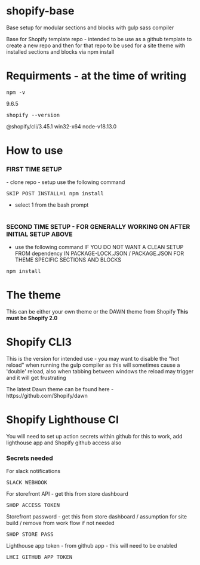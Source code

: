 
# shopify-base
<p>Base setup for modular sections and blocks with gulp sass compiler</p>
<p>Base for Shopify template repo - intended to be use as a github template to create a new repo and then for that repo to be used for a site theme with installed sections and blocks via npm install</p>

# Requirments - at the time of writing
<pre>npm -v </pre> 
9.6.5

<pre>shopify --version</pre>  
@shopify/cli/3.45.1 win32-x64 node-v18.13.0


# <h1>How to use</h1>
<h3><strong>FIRST TIME SETUP</strong></h3>
- clone repo 
- setup use the following command

<pre>SKIP_POST_INSTALL=1 npm install</pre>

- select 1 from the bash prompt

# <h3><strong>SECOND TIME SETUP - FOR GENERALLY WORKING ON AFTER INITIAL SETUP ABOVE</strong></h3>
- use the following command IF YOU DO NOT WANT A CLEAN SETUP FROM dependency IN PACKAGE-LOCK.JSON / PACKAGE.JSON FOR THEME SPECIFIC SECTIONS AND BLOCKS

<pre>npm install</pre>

# The theme

<p>This can be either your own theme or the DAWN theme from Shopify <strong>This must be Shopify 2.0 </strong></p>

# Shopify CLI3
<p>This is the version for intended use - you may want to disable the "hot reload" when running the gulp compiler as this will sometimes cause a 'double' reload, also when tabbing between windows the reload may trigger and it will get frustrating</p>
<p>The latest Dawn theme can be found here - https://github.com/Shopify/dawn </p>

# Shopify Lighthouse CI

You will need to set up action secrets within github for this to work, add lighthouse app and Shopify github access also

<h3>Secrets needed </h3>

<p>For slack notifications</p>
<pre>
SLACK_WEBHOOK
</pre>

<p>For storefront API - get this from store dashboard</p>
<pre>
SHOP_ACCESS_TOKEN
</pre>

<p>Storefront password - get this from store dashboard / assumption for site build / remove from work flow if not needed</p>
<pre>
SHOP_STORE_PASS
</pre>

<p>Lighthouse app token - from github app - this will need to be enabled</p>
<pre>
LHCI_GITHUB_APP_TOKEN
</pre>